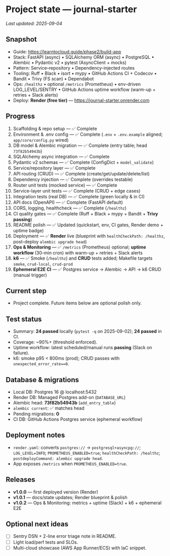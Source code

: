# Project state — journal-starter

*Last updated: 2025-09-04*

## Snapshot
* Guide: https://learntocloud.guide/phase2/build-app
* Stack: FastAPI (async) • SQLAlchemy ORM (async) • PostgreSQL • Alembic • Pydantic v2 • pytest (AsyncClient + mocks)
* Pattern: Service–repository • Dependency-injected routes
* Tooling: Ruff • Black • isort • mypy • GitHub Actions CI + Codecov • Bandit • Trivy (FS scan) • Dependabot
* Ops: `/healthz` • optional `/metrics` (Prometheus) • env-driven LOG_LEVEL/SENTRY • GitHub Actions uptime workflow (warm-up + retries + Slack alerts)
* Deploy: **Render (free tier)** — https://journal-starter.onrender.com

## Progress
1. Scaffolding & repo setup — ✅ Complete  
2. Environment & .env config — ✅ Complete (`.env` + `.env.example` aligned; `app/core/config.py` wired)  
3. DB model & Alembic migration — ✅ Complete (entry table; head `73f82b54943b`)  
4. SQLAlchemy async integration — ✅ Complete  
5. Pydantic v2 schemas — ✅ Complete (ConfigDict + `model_validate`)  
6. Service/repository layer — ✅ Complete  
7. API routing (CRUD) — ✅ Complete (create/get/update/delete/list)  
8. Dependency injection — ✅ Complete (overrides testable)  
9. Router unit tests (mocked service) — ✅ Complete  
10. Service-layer unit tests — ✅ Complete (CRUD + edge cases)  
11. Integration tests (real DB) — ✅ Complete (green locally & in CI)  
12. API docs (OpenAPI) — ✅ Complete (FastAPI default)  
13. CORS, logging, healthcheck — ✅ Complete (`/healthz`)  
14. CI quality gates — ✅ Complete (Ruff + Black + mypy + Bandit + **Trivy passing**)  
15. README polish — ✅ Updated (quickstart, env, CI gates, Render demo + uptime badge)  
16. Deployment — ✅ **Render** live (blueprint with `healthCheckPath: /healthz`, post-deploy `alembic upgrade head`)  
17. **Ops & Monitoring** — ✅ `/metrics` (Prometheus) optional; **uptime workflow** (30-min cron) with warm-up + retries + Slack alerts  
18. **k6** — ✅ Smoke (`/healthz`) and **CRUD** tests added; Makefile targets `smoke`, `crud-local`, `crud-prod`  
19. **Ephemeral E2E CI** — ✅ Postgres service → Alembic → API → k6 CRUD (manual trigger)

## Current step
* Project complete. Future items below are optional polish only.

## Test status
* Summary: **24 passed** locally (`pytest -q` on 2025-09-02); **24 passed** in CI.
* Coverage: ~90%+ (threshold enforced).
* Uptime workflow: latest scheduled/manual runs **passing** (Slack on failure).
* k6: smoke p95 < 800ms (prod); CRUD passes with `unexpected_error_rate==0`.

## Database & migrations
* Local DB: Postgres 16 @ localhost:5432  
* Render DB: Managed Postgres add-on (`DATABASE_URL`)  
* Alembic head: **73f82b54943b** (`add_entry_table`)  
* `alembic current`: ✅ matches head  
* Pending migrations: **0**  
* CI DB: GitHub Actions Postgres service (ephemeral workflow)

## Deployment notes
* `render.yaml`: converts `postgres://` → `postgresql+asyncpg://`; `LOG_LEVEL=INFO`; `PROMETHEUS_ENABLED=true`; `healthCheckPath: /healthz`; `postdeployCommand: alembic upgrade head`.
* App exposes `/metrics` when `PROMETHEUS_ENABLED=true`.

## Releases
* **v1.0.0** — first deployed version (Render)  
* **v1.0.1** — docs/state updates; Render blueprint & polish  
* **v1.0.2** — Ops & Monitoring: metrics + uptime (Slack) + k6 + ephemeral E2E

## Optional next ideas
* [ ] Sentry DSN + 2-line error triage note in README.  
* [ ] Light load/perf tests and SLOs.  
* [ ] Multi-cloud showcase (AWS App Runner/ECS) with IaC snippet.
